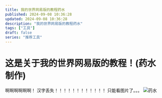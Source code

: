 ```yaml
---
title: 我的世界网易版的教程药水
published: 2024-09-08 10:36:28
updated: 2024-09-08 10:36:28
description: "我的世界网易版的教程药水"
tags: ["工具"]
draft: false
series: "推荐工具"
---
```


# 这是关于我的世界网易版的教程！(药水制作)
啊啊啊啊啊啊！
汉字丢失！！！！！！！！！！！！
只能看图片了。。。
<img src="/images/wdsj-wy/yd.png" alt="药水" />
